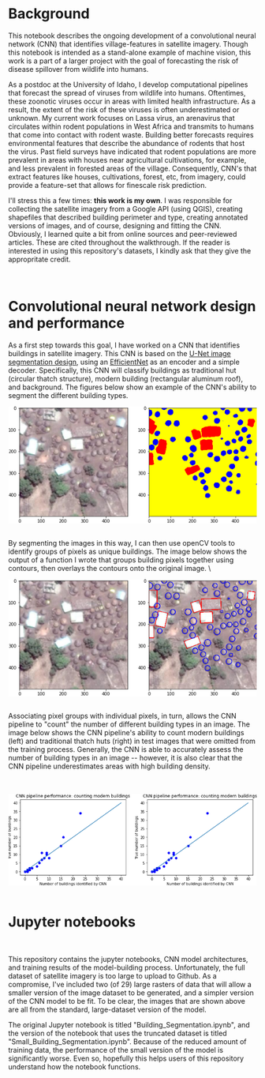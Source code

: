 # Background

This notebook describes the ongoing development of a convolutional neural network (CNN) that identifies village-features in satellite imagery. Though this notebook is intended as a stand-alone example of machine vision, this work is a part of a larger project with the goal of forecasting the risk of disease spillover from wildlife into humans. 

As a postdoc at the University of Idaho, I develop computational pipelines that forecast the spread of viruses from wildlife into humans. Oftentimes, these zoonotic viruses occur in areas with limited health infrastructure. As a result, the extent of the risk of these viruses is often underestimated or unknown. My current work focuses on Lassa virus, an arenavirus that circulates within rodent populations in West Africa and transmits to humans that come into contact with rodent waste. Building better forecasts requires environmental features that describe the abundance of rodents that host the virus. Past field surveys have indicated that rodent populations are more prevalent in areas with houses near agricultural cultivations, for example, and less prevalent in forested areas of the village. Consequently, CNN's that extract features like houses, cultivations, forest, etc, from imagery, could provide a feature-set that allows for finescale risk prediction. 

I'll stress this a few times: **this work is my own**. I was responsible for collecting the satellite imagery from a Google API (using QGIS), creating shapefiles that described building perimeter and type, creating annotated versions of images, and of course, designing and fitting the CNN. Obviously, I learned quite a bit from online sources and peer-reviewed articles. These are cited throughout the walkthrough. If the reader is interested in using this repository's datasets, I kindly ask that they give the appropritate credit. 

&nbsp;

# Convolutional neural network design and performance

As a first step towards this goal, I have worked on a CNN that identifies buildings in satellite imagery. This CNN is based on the [U-Net image segmentation design](https://link.springer.com/chapter/10.1007%2F978-3-319-24574-4_28), using an [EfficientNet](https://arxiv.org/abs/1905.11946) as an encoder and a simple decoder. Specifically, this CNN will classify buildings as traditional hut (circular thatch structure), modern building (rectangular aluminum roof), and background. The figures below show an example of the CNN's ability to segment the different building types.  

<img align="left" src="Figures/CNN_Segmentation_Performance_2.png" alt="CNN Image Segmentation" width="700"/> &nbsp; &nbsp;&nbsp;&nbsp;&nbsp;&nbsp;&nbsp;&nbsp;&nbsp;&nbsp;&nbsp;&nbsp;&nbsp;&nbsp;&nbsp;&nbsp;



By segmenting the images in this way, I can then use openCV tools to identify groups of pixels as unique buildings. The image below shows the output of a function I wrote that groups building pixels together using contours, then overlays the contours onto the original image.  \

<img align="left" src="Figures/CNN_Contour_Performance.png" alt="Identify unique buildings with openCV" width="700"/> &nbsp;&nbsp;&nbsp;&nbsp;&nbsp;&nbsp;&nbsp;&nbsp;&nbsp;&nbsp;&nbsp;&nbsp;&nbsp;&nbsp;&nbsp;

Associating pixel groups with individual pixels, in turn, allows the CNN pipeline to "count" the number of different building types in an image. The image below shows the CNN pipeline's ability to count modern buildings (left) and traditional thatch huts (right) in test images that were omitted from the training process. Generally, the CNN is able to accurately assess the number of building types in an image -- however, it is also clear that the CNN pipeline underestimates areas with high building density.   
\
&nbsp;





<img align="left" src="Figures/CNN_Building_Counts.png" alt="CNN building counts vs true building counts" width="700"/> &nbsp;&nbsp;&nbsp;&nbsp;&nbsp;&nbsp;&nbsp;&nbsp;&nbsp;&nbsp;&nbsp;&nbsp;&nbsp;&nbsp;&nbsp;

# Jupyter notebooks

&nbsp;

This repository contains the jupyter notebooks, CNN model architectures, and training results of the model-building process. Unfortunately, the full dataset of satellite imagery is too large to upload to Github. As a compromise, I've included two (of 29) large rasters of data that will allow a smaller version of the image dataset to be generated, and a simpler version of the CNN model to be fit. To be clear, the images that are shown above are all from the standard, large-dataset version of the model. 

The original Jupyter notebook is titled "Building_Segmentation.ipynb", and the version of the notebook that uses the truncated dataset is titled "Small_Building_Segmentation.ipynb". Because of the reduced amount of training data, the performance of the small version of the model is significantly worse. Even so, hopefully this helps users of this repository understand how the notebook functions. 

\
&nbsp;
\
&nbsp;
\
&nbsp;
\
&nbsp;


